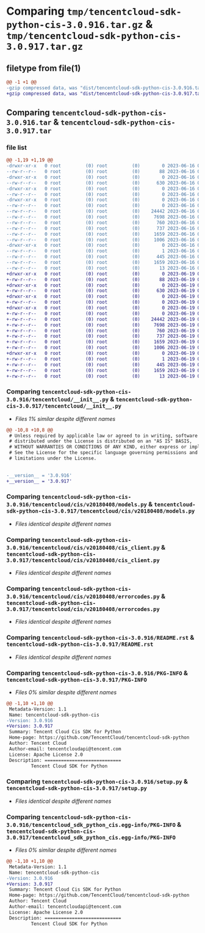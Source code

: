 # Comparing `tmp/tencentcloud-sdk-python-cis-3.0.916.tar.gz` & `tmp/tencentcloud-sdk-python-cis-3.0.917.tar.gz`

## filetype from file(1)

```diff
@@ -1 +1 @@
-gzip compressed data, was "dist/tencentcloud-sdk-python-cis-3.0.916.tar", last modified: Fri Jun 16 00:30:04 2023, max compression
+gzip compressed data, was "dist/tencentcloud-sdk-python-cis-3.0.917.tar", last modified: Mon Jun 19 00:21:09 2023, max compression
```

## Comparing `tencentcloud-sdk-python-cis-3.0.916.tar` & `tencentcloud-sdk-python-cis-3.0.917.tar`

### file list

```diff
@@ -1,19 +1,19 @@
-drwxr-xr-x   0 root         (0) root         (0)        0 2023-06-16 00:30:04.000000 tencentcloud-sdk-python-cis-3.0.916/
--rw-r--r--   0 root         (0) root         (0)       88 2023-06-16 00:30:04.000000 tencentcloud-sdk-python-cis-3.0.916/setup.cfg
-drwxr-xr-x   0 root         (0) root         (0)        0 2023-06-16 00:30:04.000000 tencentcloud-sdk-python-cis-3.0.916/tencentcloud/
--rw-r--r--   0 root         (0) root         (0)      630 2023-06-16 00:30:04.000000 tencentcloud-sdk-python-cis-3.0.916/tencentcloud/__init__.py
-drwxr-xr-x   0 root         (0) root         (0)        0 2023-06-16 00:30:04.000000 tencentcloud-sdk-python-cis-3.0.916/tencentcloud/cis/
--rw-r--r--   0 root         (0) root         (0)        0 2023-06-16 00:30:04.000000 tencentcloud-sdk-python-cis-3.0.916/tencentcloud/cis/__init__.py
-drwxr-xr-x   0 root         (0) root         (0)        0 2023-06-16 00:30:04.000000 tencentcloud-sdk-python-cis-3.0.916/tencentcloud/cis/v20180408/
--rw-r--r--   0 root         (0) root         (0)        0 2023-06-16 00:30:04.000000 tencentcloud-sdk-python-cis-3.0.916/tencentcloud/cis/v20180408/__init__.py
--rw-r--r--   0 root         (0) root         (0)    24442 2023-06-16 00:30:04.000000 tencentcloud-sdk-python-cis-3.0.916/tencentcloud/cis/v20180408/models.py
--rw-r--r--   0 root         (0) root         (0)     7698 2023-06-16 00:30:04.000000 tencentcloud-sdk-python-cis-3.0.916/tencentcloud/cis/v20180408/cis_client.py
--rw-r--r--   0 root         (0) root         (0)      760 2023-06-16 00:30:04.000000 tencentcloud-sdk-python-cis-3.0.916/tencentcloud/cis/v20180408/errorcodes.py
--rw-r--r--   0 root         (0) root         (0)      737 2023-06-16 00:30:04.000000 tencentcloud-sdk-python-cis-3.0.916/README.rst
--rw-r--r--   0 root         (0) root         (0)     1659 2023-06-16 00:30:04.000000 tencentcloud-sdk-python-cis-3.0.916/PKG-INFO
--rw-r--r--   0 root         (0) root         (0)     1006 2023-06-16 00:30:04.000000 tencentcloud-sdk-python-cis-3.0.916/setup.py
-drwxr-xr-x   0 root         (0) root         (0)        0 2023-06-16 00:30:04.000000 tencentcloud-sdk-python-cis-3.0.916/tencentcloud_sdk_python_cis.egg-info/
--rw-r--r--   0 root         (0) root         (0)        1 2023-06-16 00:30:04.000000 tencentcloud-sdk-python-cis-3.0.916/tencentcloud_sdk_python_cis.egg-info/dependency_links.txt
--rw-r--r--   0 root         (0) root         (0)      445 2023-06-16 00:30:04.000000 tencentcloud-sdk-python-cis-3.0.916/tencentcloud_sdk_python_cis.egg-info/SOURCES.txt
--rw-r--r--   0 root         (0) root         (0)     1659 2023-06-16 00:30:04.000000 tencentcloud-sdk-python-cis-3.0.916/tencentcloud_sdk_python_cis.egg-info/PKG-INFO
--rw-r--r--   0 root         (0) root         (0)       13 2023-06-16 00:30:04.000000 tencentcloud-sdk-python-cis-3.0.916/tencentcloud_sdk_python_cis.egg-info/top_level.txt
+drwxr-xr-x   0 root         (0) root         (0)        0 2023-06-19 00:21:09.000000 tencentcloud-sdk-python-cis-3.0.917/
+-rw-r--r--   0 root         (0) root         (0)       88 2023-06-19 00:21:09.000000 tencentcloud-sdk-python-cis-3.0.917/setup.cfg
+drwxr-xr-x   0 root         (0) root         (0)        0 2023-06-19 00:21:09.000000 tencentcloud-sdk-python-cis-3.0.917/tencentcloud/
+-rw-r--r--   0 root         (0) root         (0)      630 2023-06-19 00:21:09.000000 tencentcloud-sdk-python-cis-3.0.917/tencentcloud/__init__.py
+drwxr-xr-x   0 root         (0) root         (0)        0 2023-06-19 00:21:09.000000 tencentcloud-sdk-python-cis-3.0.917/tencentcloud/cis/
+-rw-r--r--   0 root         (0) root         (0)        0 2023-06-19 00:21:09.000000 tencentcloud-sdk-python-cis-3.0.917/tencentcloud/cis/__init__.py
+drwxr-xr-x   0 root         (0) root         (0)        0 2023-06-19 00:21:09.000000 tencentcloud-sdk-python-cis-3.0.917/tencentcloud/cis/v20180408/
+-rw-r--r--   0 root         (0) root         (0)        0 2023-06-19 00:21:09.000000 tencentcloud-sdk-python-cis-3.0.917/tencentcloud/cis/v20180408/__init__.py
+-rw-r--r--   0 root         (0) root         (0)    24442 2023-06-19 00:21:09.000000 tencentcloud-sdk-python-cis-3.0.917/tencentcloud/cis/v20180408/models.py
+-rw-r--r--   0 root         (0) root         (0)     7698 2023-06-19 00:21:09.000000 tencentcloud-sdk-python-cis-3.0.917/tencentcloud/cis/v20180408/cis_client.py
+-rw-r--r--   0 root         (0) root         (0)      760 2023-06-19 00:21:09.000000 tencentcloud-sdk-python-cis-3.0.917/tencentcloud/cis/v20180408/errorcodes.py
+-rw-r--r--   0 root         (0) root         (0)      737 2023-06-19 00:21:09.000000 tencentcloud-sdk-python-cis-3.0.917/README.rst
+-rw-r--r--   0 root         (0) root         (0)     1659 2023-06-19 00:21:09.000000 tencentcloud-sdk-python-cis-3.0.917/PKG-INFO
+-rw-r--r--   0 root         (0) root         (0)     1006 2023-06-19 00:21:09.000000 tencentcloud-sdk-python-cis-3.0.917/setup.py
+drwxr-xr-x   0 root         (0) root         (0)        0 2023-06-19 00:21:09.000000 tencentcloud-sdk-python-cis-3.0.917/tencentcloud_sdk_python_cis.egg-info/
+-rw-r--r--   0 root         (0) root         (0)        1 2023-06-19 00:21:09.000000 tencentcloud-sdk-python-cis-3.0.917/tencentcloud_sdk_python_cis.egg-info/dependency_links.txt
+-rw-r--r--   0 root         (0) root         (0)      445 2023-06-19 00:21:09.000000 tencentcloud-sdk-python-cis-3.0.917/tencentcloud_sdk_python_cis.egg-info/SOURCES.txt
+-rw-r--r--   0 root         (0) root         (0)     1659 2023-06-19 00:21:09.000000 tencentcloud-sdk-python-cis-3.0.917/tencentcloud_sdk_python_cis.egg-info/PKG-INFO
+-rw-r--r--   0 root         (0) root         (0)       13 2023-06-19 00:21:09.000000 tencentcloud-sdk-python-cis-3.0.917/tencentcloud_sdk_python_cis.egg-info/top_level.txt
```

### Comparing `tencentcloud-sdk-python-cis-3.0.916/tencentcloud/__init__.py` & `tencentcloud-sdk-python-cis-3.0.917/tencentcloud/__init__.py`

 * *Files 1% similar despite different names*

```diff
@@ -10,8 +10,8 @@
 # Unless required by applicable law or agreed to in writing, software
 # distributed under the License is distributed on an "AS IS" BASIS,
 # WITHOUT WARRANTIES OR CONDITIONS OF ANY KIND, either express or implied.
 # See the License for the specific language governing permissions and
 # limitations under the License.
 
 
-__version__ = '3.0.916'
+__version__ = '3.0.917'
```

### Comparing `tencentcloud-sdk-python-cis-3.0.916/tencentcloud/cis/v20180408/models.py` & `tencentcloud-sdk-python-cis-3.0.917/tencentcloud/cis/v20180408/models.py`

 * *Files identical despite different names*

### Comparing `tencentcloud-sdk-python-cis-3.0.916/tencentcloud/cis/v20180408/cis_client.py` & `tencentcloud-sdk-python-cis-3.0.917/tencentcloud/cis/v20180408/cis_client.py`

 * *Files identical despite different names*

### Comparing `tencentcloud-sdk-python-cis-3.0.916/tencentcloud/cis/v20180408/errorcodes.py` & `tencentcloud-sdk-python-cis-3.0.917/tencentcloud/cis/v20180408/errorcodes.py`

 * *Files identical despite different names*

### Comparing `tencentcloud-sdk-python-cis-3.0.916/README.rst` & `tencentcloud-sdk-python-cis-3.0.917/README.rst`

 * *Files identical despite different names*

### Comparing `tencentcloud-sdk-python-cis-3.0.916/PKG-INFO` & `tencentcloud-sdk-python-cis-3.0.917/PKG-INFO`

 * *Files 0% similar despite different names*

```diff
@@ -1,10 +1,10 @@
 Metadata-Version: 1.1
 Name: tencentcloud-sdk-python-cis
-Version: 3.0.916
+Version: 3.0.917
 Summary: Tencent Cloud Cis SDK for Python
 Home-page: https://github.com/TencentCloud/tencentcloud-sdk-python
 Author: Tencent Cloud
 Author-email: tencentcloudapi@tencent.com
 License: Apache License 2.0
 Description: ============================
         Tencent Cloud SDK for Python
```

### Comparing `tencentcloud-sdk-python-cis-3.0.916/setup.py` & `tencentcloud-sdk-python-cis-3.0.917/setup.py`

 * *Files identical despite different names*

### Comparing `tencentcloud-sdk-python-cis-3.0.916/tencentcloud_sdk_python_cis.egg-info/PKG-INFO` & `tencentcloud-sdk-python-cis-3.0.917/tencentcloud_sdk_python_cis.egg-info/PKG-INFO`

 * *Files 0% similar despite different names*

```diff
@@ -1,10 +1,10 @@
 Metadata-Version: 1.1
 Name: tencentcloud-sdk-python-cis
-Version: 3.0.916
+Version: 3.0.917
 Summary: Tencent Cloud Cis SDK for Python
 Home-page: https://github.com/TencentCloud/tencentcloud-sdk-python
 Author: Tencent Cloud
 Author-email: tencentcloudapi@tencent.com
 License: Apache License 2.0
 Description: ============================
         Tencent Cloud SDK for Python
```

